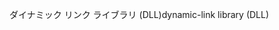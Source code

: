 <span data-ttu-id="40455-101">ダイナミック リンク ライブラリ (DLL)</span><span class="sxs-lookup"><span data-stu-id="40455-101">dynamic-link library (DLL)</span></span>